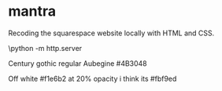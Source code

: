 # mantra
Recoding the squarespace website locally with HTML and CSS.

\\python -m http.server



Century gothic regular
Aubegine  #4B3048

Off white #f1e6b2 at 20% opacity
i think its #fbf9ed